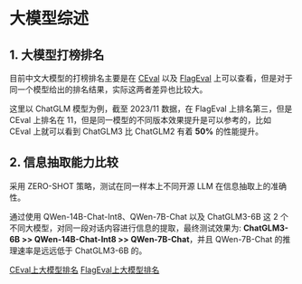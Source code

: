 # 大模型综述

<show-structure depth="2"/>

## 1. 大模型打榜排名

目前中文大模型的打榜排名主要是在 [CEval](https://cevalbenchmark.com/static/leaderboard_zh.html) 以及 [FlagEval](https://flageval.baai.ac.cn/#/trending) 上可以查看，但是对于同一个模型给出的排名结果，实际这两者差异也比较大。

这里以 ChatGLM 模型为例，截至 2023/11 数据，在 FlagEval 上排名第三，但是 CEval 上排名在 11，但是同一模型的不同版本效果提升是可以参考的，比如 CEval 上就可以看到 ChatGLM3 比 ChatGLM2 有着 **50%** 的性能提升。

## 2. 信息抽取能力比较

采用 ZERO-SHOT 策略，测试在同一样本上不同开源 LLM 在信息抽取上的准确性。

通过使用 QWen-14B-Chat-Int8、QWen-7B-Chat 以及 ChatGLM3-6B 这 2 个不同大模型，对同一段对话内容进行信息的提取，最终测试效果为: **ChatGLM3-6B >> QWen-14B-Chat-Int8 >> QWen-7B-Chat**，并且 QWen-7B-Chat 的推理速率是远远低于 ChatGLM3-6B 的。



<seealso>
<category ref="ref_docs">
    <a href="https://cevalbenchmark.com/static/leaderboard_zh.html">CEval上大模型排名</a>
    <a href="https://flageval.baai.ac.cn/#/trending">FlagEval上大模型排名</a>
</category>
</seealso>
